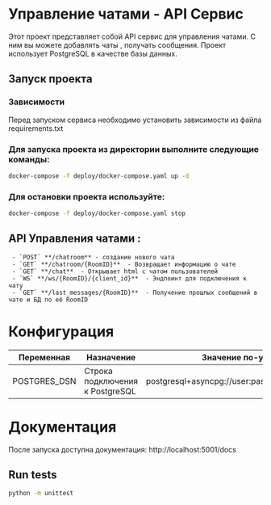 # Управление чатами - API Сервис

Этот проект представляет собой API сервис для управления чатами. С ним вы можете добавлять чаты , получать сообщения. 
Проект использует PostgreSQL в качестве базы данных.

## Запуск проекта
### Зависимости

Перед запуском сервиса необходимо установить зависимости из файла requirements.txt
### Для запуска проекта из директории выполните следующие команды:

```bash
docker-compose -f deploy/docker-compose.yaml up -d
```
### Для остановки проекта используйте:

```bash
docker-compose -f deploy/docker-compose.yaml stop
```
## API Управления чатами :
     - `POST` **/chatroom** - создание нового чата 
     - `GET` **/chatroom/{RoomID}**  - Возвращает информацию о чате
     - `GET` **/chat**  - Открывает html с чатом пользователей
     - `WS` **/ws/{RoomID}/{client_id}**  - Эндпоинт для подключения к чату
     - `GET` **/last_messages/{RoomID}**  - Получение прошлых сообщений в чате и БД по её RoomID
     

# Конфигурация
| Переменная    | Назначение                      | Значение по-умолчанию                                |
| -----------   | -----                           | ---                                                  |
| POSTGRES_DSN  | Строка подключения к PostgreSQL | postgresql+asyncpg://user:pass@localhost:5432/foobar |


# Документация

После запуска доступна документация: http://localhost:5001/docs

## Run tests

```bash
python -m unittest
```